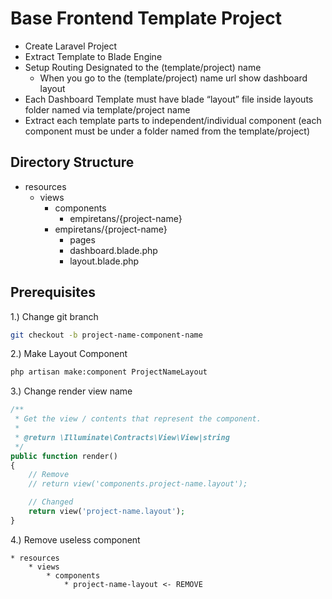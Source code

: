 # Base Frontend Template Project

-   Create Laravel Project
-   Extract Template to Blade Engine
-   Setup Routing Designated to the (template/project) name
    -   When you go to the (template/project) name url show dashboard layout
-   Each Dashboard Template must have blade “layout” file inside layouts folder named via template/project name
-   Extract each template parts to independent/individual component (each component must be under a folder named from the template/project)

## Directory Structure

-   resources
    -   views
        -   components
            -   empiretans/{project-name}
        -   empiretans/{project-name}
            -   pages
            -   dashboard.blade.php
            -   layout.blade.php

## Prerequisites

1.) Change git branch

```sh
git checkout -b project-name-component-name
```

2.) Make Layout Component

```sh
php artisan make:component ProjectNameLayout
```

3.) Change render view name

```php
/**
 * Get the view / contents that represent the component.
 *
 * @return \Illuminate\Contracts\View\View|string
 */
public function render()
{
    // Remove
    // return view('components.project-name.layout');

    // Changed
    return view('project-name.layout');
}
```

4.) Remove useless component

    * resources
        * views
    		* components
    			* project-name-layout <- REMOVE
